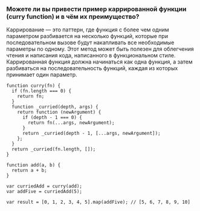 ### Можете ли вы привести пример каррированной функции (curry function) и в чём их преимущество?

Каррирование — это паттерн, где функция с более чем одним параметром разбивается на несколько функций, которые при последовательном вызове будут накапливать все необходимые параметры по одному. Этот метод может быть полезен для облегчения чтения и написания кода, написанного в функциональном стиле. Каррированная функция должна начинаться как одна функция, а затем разбиваться на последовательность функций, каждая из которых принимает один параметр.

~~~~
function curry(fn) {
  if (fn.length === 0) {
    return fn;
  }
  function _curried(depth, args) {
    return function (newArgument) {
      if (depth - 1 === 0) {
        return fn(...args, newArgument);
      }
      return _curried(depth - 1, [...args, newArgument]);
    };
  }
  return _curried(fn.length, []);
}

function add(a, b) {
  return a + b;
}

var curriedAdd = curry(add);
var addFive = curriedAdd(5);

var result = [0, 1, 2, 3, 4, 5].map(addFive); // [5, 6, 7, 8, 9, 10]
~~~~
